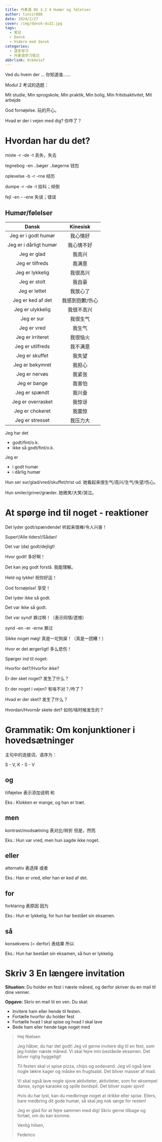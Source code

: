 ```yaml
---
title: 丹麦语 DU 3.2 4 Humør og følelser
author: tinsir888
date: 2024/2/27
cover: /img/dansk-du32.jpg
tags:
  - 笔记
  - Dansk
  - Videre mod dansk
categories:
  - 语言学习
  - 丹麦语学习笔记
abbrlink: 9cb4e1af
---
```


Ved du hvem der ... 你知道谁……

Modul 2 考试的选题：

Mit studie, Min sprogskole, Min praktik, Min bolig, Min fritidsaktivitet, Mit arbejde

God fornøjelse. 玩的开心。

Hvad er der i vejen med dig? 你咋了？

# Hvordan har du det?

miste -r -de -t 丢失，失去

tegnebog -en ..bøger ..bøgerne 钱包

oplevelse -b -r -rne 经历

dumpe -r -de -t 挂科；倾倒

fejl -en - -ene 失误；错误

## Humør/følelser

|         Dansk          |    Kinesisk     |
| :--------------------: | :-------------: |
|  Jeg er i godt humør   |    我心情好     |
| Jeg er i dårligt humør |   我心情不好    |
|      Jeg er glad       |     我高兴      |
|    Jeg er tilfreds     |     我满意      |
|    Jeg er lykkelig     |    我很高兴     |
|      Jeg er stolt      |     我自豪      |
|     Jeg er lettet      |    我放心了     |
|   Jeg er ked af det    | 我感到抱歉/伤心 |
|    Jeg er ulykkelig    |   我很不高兴    |
|       Jeg er sur       |    我很生气     |
|      Jeg er vred       |     我生气      |
|    Jeg er irriteret    |    我很恼火     |
|    Jeg er utilfreds    |    我不满意     |
|     Jeg er skuffet     |     我失望      |
|    Jeg er bekymret     |     我担心      |
|     Jeg er nervøs      |     我紧张      |
|      Jeg er bange      |     我害怕      |
|     Jeg er spændt      |     我兴奋      |
|   Jeg er overrasket    |     我惊讶      |
|    Jeg er chokeret     |     我震惊      |
|    Jeg er stresset     |    我压力大     |

Jeg har det

- godt/fint/o.k.
- ikke så godt/fint/o.k.

Jeg er

- i godt humør
- i dårlig humør

Hun ser sur/glad/vred/skuffet/trist ud. 她看起来很生气/高兴/生气/失望/伤心。

Hun smiler/griner/græder. 她微笑/大笑/哭泣。

# At spørge ind til noget - reaktioner

Det lyder godt/spændende! 听起来很棒/令人兴奋！

Super!/Alle tiders!/Sådan!

Det var (da) godt/dejligt!

Hvor godt! 多好啊！

Det kan jeg godt forstå. 我能理解。

Held og lykke! 祝你好运！

God fornøjelse! 享受！



Det lyder ikke så godt.

Det var ikke så godt.

Det var synd! 罪过啊！（表示同情/遗憾）

synd -en -er -erne 罪过

Sikke noget møg! 真是一坨狗屎！（真是一团糟！）

Hvor er det ærgerligt! 多么悲伤！



Spørger ind til noget:

Hvorfor det?/Hvorfor ikke?

Er der sket noget? 发生了什么？

Er der noget i vejen? 有啥不对？/咋了？

Hvad er der sket? 发生了什么？

Hvordan/Hvornår skete det? 如何/啥时候发生的？

# Grammatik: Om konjunktioner i hovedsætninger

主句中的连接词，语序为：

S - V, K - S - V

## og

tilføjelse 表示添加说明 和

Eks.: Klokken er mange, og han er træt.

## men

kontrast/modsætning 表对比/转折 但是，然而

Eks.: Hun var vred, men hun sagde ikke noget.

## eller

alternativ 表选择 或者

Eks.: Han er vred, eller han er ked af det.

## for

forklaring 表原因 因为

Eks.: Hun er lykkelig, for hun har bestået sin eksamen.

## så

konsekvens (= derfor) 表结果 所以

Eks.: Hun har bestået sin eksamen, så hun er lykkelig.

# Skriv 3 En længere invitation

**Situation:** Du holder en fest i næste måned, og derfor skriver du en mail til dine venner.

 **Opgave:**  Skriv en mail til en ven. Du skal:

- Invitere ham eller hende til festen. 
- Fortælle hvorfor du holder fest
- Fortælle hvad I skal spise og hvad I skal lave
- Bede ham eller hende tage noget med

> Hej Nielsen
>
> Jeg håber, du har det godt! Jeg vil gerne invitere dig til en fest, som jeg holder næste måned. Vi skal fejre min beståede eksamen. Det bliver rigtig hyggeligt!
>
> Til festen skal vi spise pizza, chips og sodavand. Jeg vil også lave nogle lækre kager og måske en frugtsalat. Det bliver masser af mad.
>
> Vi skal også lave nogle sjove aktiviteter, aktiviteter, som for eksempel danse, synge karaoke og spille bordspil. Det bliver super sjovt!
>
> Hvis du har lyst, kan du medbringe noget at drikke eller spise. Ellers, bare medbring dit gode humør, så skal jeg nok sørge for resten!
>
> Jeg er glad for at fejre sammen med dig! Skriv gerne tilbage og fortæl, om du kan komme.
>
> Venlig hilsen,
>
> Federico